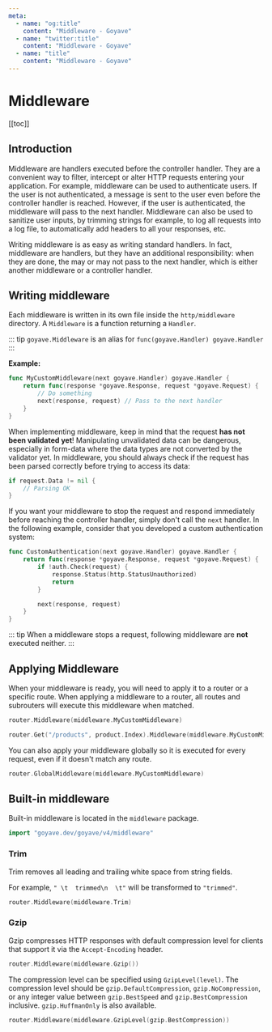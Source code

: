 ```yaml
---
meta:
  - name: "og:title"
    content: "Middleware - Goyave"
  - name: "twitter:title"
    content: "Middleware - Goyave"
  - name: "title"
    content: "Middleware - Goyave"
---
```


# Middleware

[[toc]]

## Introduction

Middleware are handlers executed before the controller handler. They are a convenient way to filter, intercept or alter HTTP requests entering your application. For example, middleware can be used to authenticate users. If the user is not authenticated, a message is sent to the user even before the controller handler is reached. However, if the user is authenticated, the middleware will pass to the next handler. Middleware can also be used to sanitize user inputs, by trimming strings for example, to log all requests into a log file, to automatically add headers to all your responses, etc.

Writing middleware is as easy as writing standard handlers. In fact, middleware are handlers, but they have an additional responsibility: when they are done, the may or may not pass to the next handler, which is either another middleware or a controller handler.

## Writing middleware

Each middleware is written in its own file inside the `http/middleware` directory. A `Middleware` is a function returning a `Handler`.

::: tip
`goyave.Middleware` is an alias for `func(goyave.Handler) goyave.Handler`
:::

**Example:**
``` go
func MyCustomMiddleware(next goyave.Handler) goyave.Handler {
	return func(response *goyave.Response, request *goyave.Request) {
        // Do something
        next(response, request) // Pass to the next handler
    }
}
```

When implementing middleware, keep in mind that the request **has not been validated yet**! Manipulating unvalidated data can be dangerous, especially in form-data where the data types are not converted by the validator yet. In middleware, you should always check if the request has been parsed correctly before trying to access its data:
``` go
if request.Data != nil {
    // Parsing OK
}
```

If you want your middleware to stop the request and respond immediately before reaching the controller handler, simply don't call the `next` handler. In the following example, consider that you developed a custom authentication system:
``` go
func CustomAuthentication(next goyave.Handler) goyave.Handler {
	return func(response *goyave.Response, request *goyave.Request) {
        if !auth.Check(request) {
            response.Status(http.StatusUnauthorized)
            return
        }

        next(response, request)
    }
}
```

::: tip
When a middleware stops a request, following middleware are **not** executed neither.
:::

## Applying Middleware

When your middleware is ready, you will need to apply it to a router or a specific route. When applying a middleware to a router, all routes and subrouters will execute this middleware when matched.

```go
router.Middleware(middleware.MyCustomMiddleware)

router.Get("/products", product.Index).Middleware(middleware.MyCustomMiddleware)
```

You can also apply your middleware globally so it is executed for every request, even if it doesn't match any route.

``` go
router.GlobalMiddleware(middleware.MyCustomMiddleware)
```

## Built-in middleware

Built-in middleware is located in the `middleware` package.
``` go
import "goyave.dev/goyave/v4/middleware"
```

### Trim

<p><Badge text="Since v2.0.0"/></p>

Trim removes all leading and trailing white space from string fields.

For example, `" \t  trimmed\n  \t"` will be transformed to `"trimmed"`.

```go
router.Middleware(middleware.Trim)
```

### Gzip

<p><Badge text="Since v2.7.0"/></p>

Gzip compresses HTTP responses with default compression level for clients that support it via the `Accept-Encoding` header.

```go
router.Middleware(middleware.Gzip())
```

The compression level can be specified using `GzipLevel(level)`. The compression level should be `gzip.DefaultCompression`, `gzip.NoCompression`, or any integer value between `gzip.BestSpeed` and `gzip.BestCompression` inclusive. `gzip.HuffmanOnly` is also available.

``` go
router.Middleware(middleware.GzipLevel(gzip.BestCompression))
```

